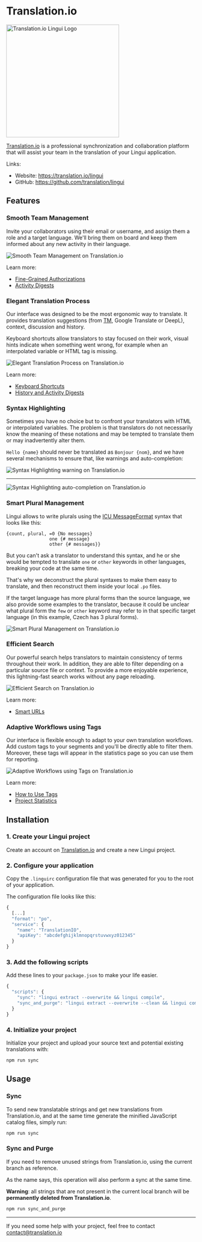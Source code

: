 # Translation.io

<img src="https://translation.io/assets/logo-for-fb-73866392ffcfc181d7d3d6c1b61fa03dbf60c842cbe82d0f58b38af4597614df.png" alt="Translation.io Lingui Logo" width="300"/>
<br />

[Translation.io](https://translation.io/lingui) is a professional synchronization and collaboration platform that will assist your team in the translation of your Lingui application.

Links:

-   Website: <https://translation.io/lingui>
-   GitHub: <https://github.com/translation/lingui>

## Features

### Smooth Team Management

Invite your collaborators using their email or username, and assign them a role and a target language. We'll bring them on board and keep them informed about any new activity in their language.

![Smooth Team Management on Translation.io](https://translation.io/gifs/lingui/translation-collaborators.gif)

Learn more:

-   [Fine-Grained Authorizations](https://translation.io/blog/fine-grained-authorization-and-role-management?default_stack=lingui)
-   [Activity Digests](https://translation.io/blog/better-history-and-activity-email-digests?default_stack=lingui)

### Elegant Translation Process

Our interface was designed to be the most ergonomic way to translate. It provides translation suggestions (from [TM](https://en.wikipedia.org/wiki/Translation_memory), Google Translate or DeepL), context, discussion and history.

Keyboard shortcuts allow translators to stay focused on their work, visual hints indicate when something went wrong, for example when an interpolated variable or HTML tag is missing.

![Elegant Translation Process on Translation.io](https://translation.io/gifs/lingui/translation-interface.gif)

Learn more:

-   [Keyboard Shortcuts](https://translation.io/blog/shortcuts-and-translation?default_stack=lingui)
-   [History and Activity Digests](https://translation.io/blog/better-history-and-activity-email-digests?default_stack=lingui)

### Syntax Highlighting

Sometimes you have no choice but to confront your translators with HTML or interpolated variables. The problem is that translators do not necessarily know the meaning of these notations and may be tempted to translate them or may inadvertently alter them.

`Hello {name}` should never be translated as `Bonjour {nom}`, and we have several mechanisms to ensure that, like warnings and auto-completion:

![Syntax Highlighting warning on Translation.io](https://translation.io/_articles/2019-10-11-highlighting-of-html-tags-and-interpolated-variables/highlight-interpolated-variable-lingui.png)

---

![Syntax Highlighting auto-completion on Translation.io](https://translation.io/gifs/lingui/translation-highlights.gif)

### Smart Plural Management

Lingui allows to write plurals using the [ICU MessageFormat](/docs/ref/message-format.md) syntax that looks like this:

```icu-message-format
{count, plural, =0 {No messages}
                one {# message}
                other {# messages}}
```

But you can't ask a translator to understand this syntax, and he or she would be tempted to translate `one` or `other` keywords in other languages, breaking your code at the same time.

That's why we deconstruct the plural syntaxes to make them easy to translate, and then reconstruct them inside your local `.po` files.

If the target language has more plural forms than the source language, we also provide some examples to the translator, because it could be unclear what plural form the `few` or `other` keyword may refer to in that specific target language (in this example, Czech has 3 plural forms).

![Smart Plural Management on Translation.io](/img/docs/translation-lingui-plural-forms.png)

### Efficient Search

Our powerful search helps translators to maintain consistency of terms throughout their work. In addition, they are able to filter depending on a particular source file or context. To provide a more enjoyable experience, this lightning-fast search works without any page reloading.

![Efficient Search on Translation.io](https://translation.io/gifs/lingui/translation-search.gif)

Learn more:

-   [Smart URLs](https://translation.io/blog/smart-urls-in-translation-interface?default_stack=lingui)

### Adaptive Workflows using Tags

Our interface is flexible enough to adapt to your own translation workflows. Add custom tags to your segments and you'll be directly able to filter them. Moreover, these tags will appear in the statistics page so you can use them for reporting.

![Adaptive Workflows using Tags on Translation.io](https://translation.io/gifs/lingui/translation-tags.gif)

Learn more:

-   [How to Use Tags](https://translation.io/blog/tags-work-better-as-a-team?default_stack=lingui)
-   [Project Statistics](https://translation.io/blog/translation-project-statistics?default_stack=lingui)

## Installation

### 1. Create your Lingui project

Create an account on [Translation.io](https://translation.io/lingui) and create a new Lingui project.

### 2. Configure your application

Copy the `.linguirc` configuration file that was generated for you to the root of your application.

The configuration file looks like this:

```js title=".linguirc"
{
  [...]
  "format": "po",
  "service": {
    "name": "TranslationIO",
    "apiKey": "abcdefghijklmnopqrstuvwxyz012345"
  }
}
```

### 3. Add the following scripts

Add these lines to your `package.json` to make your life easier.

```js title="package.json"
{
  "scripts": {
    "sync": "lingui extract --overwrite && lingui compile",
    "sync_and_purge": "lingui extract --overwrite --clean && lingui compile"
  }
}
```

### 4. Initialize your project

Initialize your project and upload your source text and potential existing translations with:

```bash npm2yarn
npm run sync
```

## Usage

### Sync

To send new translatable strings and get new translations from Translation.io, and at the same time generate the minified JavaScript catalog files, simply run:

```bash npm2yarn
npm run sync
```

### Sync and Purge

If you need to remove unused strings from Translation.io, using the current branch as reference.

As the name says, this operation will also perform a sync at the same time.

**Warning**: all strings that are not present in the current local branch will be **permanently deleted from Translation.io**.

```bash npm2yarn
npm run sync_and_purge
```

---

If you need some help with your project, feel free to contact <contact@translation.io>
